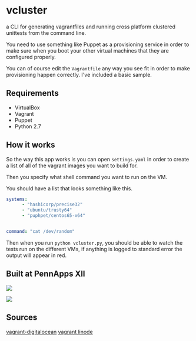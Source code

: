 # vcluster
a CLI for generating vagrantfiles and running cross platform clustered unittests from the command line. 

You need to use something like Puppet as a provisioning service in order to make sure when you boot your other virtual machines that they are configured properly.

You can of course edit the `Vagrantfile` any way you see fit in order to make provisioning happen correctly. I've included a basic sample.  

## Requirements
- VirtualBox
- Vagrant
- Puppet
- Python 2.7

## How it works
So the way this app works is you can open `settings.yaml` in order to create a list of all of the vagrant images you want to build for. 

Then you specify what shell command you want to run on the VM. 

You should have a list that looks something like this.

```yaml
systems:
      - "hashicorp/precise32"
      - "ubuntu/trusty64"
      - "puphpet/centos65-x64"


command: "cat /dev/random"
```

Then when you run `python vcluster.py`, you should be able to watch the tests run on the different VMs, if anything is logged to standard error the output will appear in red. 


## Built at PennApps XII

![](http://2014s.pennapps.com/build/images/logo/dark1.png)

![](https://mlh.io/brand-assets/logo-grayscale/mlh-logo-grayscale-small.png)


## Sources 
[vagrant-digitalocean](https://github.com/smdahlen/vagrant-digitalocean)
[vagrant linode](https://github.com/displague/vagrant-linode)
